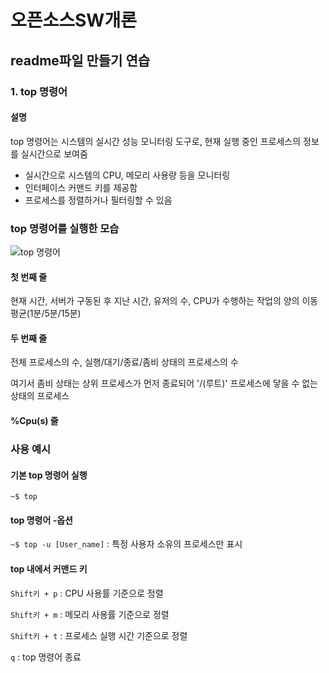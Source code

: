 # 오픈소스SW개론
## readme파일 만들기 연습

### 1. top 명령어

#### 설명
top 명령어는 시스템의 실시간 성능 모니터링 도구로, 현재 실행 중인 프로세스의 정보를 실시간으로 보여줌
- 실시간으로 시스템의 CPU, 메모리 사용량 등을 모니터링
- 인터페이스 커맨드 키를 제공함
- 프로세스를 정렬하거나 필터링할 수 있음

### top 명령어를 실행한 모습
![top 명령어](https://github.com/jwchoi423/opensource/assets/115212670/ced7adc8-ec7b-424f-8dec-0d0b1d0b6071)

#### 첫 번째 줄
현재 시간, 서버가 구동된 후 지난 시간, 유저의 수, CPU가 수행하는 작업의 양의 이동 평균(1분/5분/15분)
#### 두 번째 줄
전체 프로세스의 수, 실행/대기/종료/좀비 상태의 프로세스의 수

여기서 좀비 상태는 상위 프로세스가 먼저 종료되어 '/(루트)' 프로세스에 닿을 수 없는 상태의 프로세스
#### %Cpu(s) 줄



### 사용 예시

#### 기본 top 명령어 실행
`~$ top`

#### top 명령어 -옵션
`~$ top -u [User_name]` : 특정 사용자 소유의 프로세스만 표시

#### top 내에서 커맨드 키
`Shift키 + p` : CPU 사용률 기준으로 정렬

`Shift키 + m` : 메모리 사용률 기준으로 정렬

`Shift키 + t` : 프로세스 실행 시간 기준으로 정렬

`q` : top 명령어 종료
